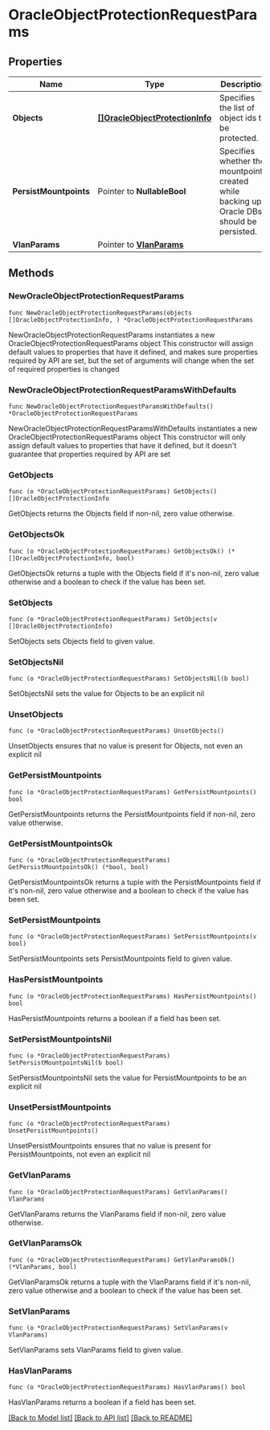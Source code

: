 # OracleObjectProtectionRequestParams

## Properties

Name | Type | Description | Notes
------------ | ------------- | ------------- | -------------
**Objects** | [**[]OracleObjectProtectionInfo**](OracleObjectProtectionInfo.md) | Specifies the list of object ids to be protected. | 
**PersistMountpoints** | Pointer to **NullableBool** | Specifies whether the mountpoints created while backing up Oracle DBs should be persisted. | [optional] 
**VlanParams** | Pointer to [**VlanParams**](VlanParams.md) |  | [optional] 

## Methods

### NewOracleObjectProtectionRequestParams

`func NewOracleObjectProtectionRequestParams(objects []OracleObjectProtectionInfo, ) *OracleObjectProtectionRequestParams`

NewOracleObjectProtectionRequestParams instantiates a new OracleObjectProtectionRequestParams object
This constructor will assign default values to properties that have it defined,
and makes sure properties required by API are set, but the set of arguments
will change when the set of required properties is changed

### NewOracleObjectProtectionRequestParamsWithDefaults

`func NewOracleObjectProtectionRequestParamsWithDefaults() *OracleObjectProtectionRequestParams`

NewOracleObjectProtectionRequestParamsWithDefaults instantiates a new OracleObjectProtectionRequestParams object
This constructor will only assign default values to properties that have it defined,
but it doesn't guarantee that properties required by API are set

### GetObjects

`func (o *OracleObjectProtectionRequestParams) GetObjects() []OracleObjectProtectionInfo`

GetObjects returns the Objects field if non-nil, zero value otherwise.

### GetObjectsOk

`func (o *OracleObjectProtectionRequestParams) GetObjectsOk() (*[]OracleObjectProtectionInfo, bool)`

GetObjectsOk returns a tuple with the Objects field if it's non-nil, zero value otherwise
and a boolean to check if the value has been set.

### SetObjects

`func (o *OracleObjectProtectionRequestParams) SetObjects(v []OracleObjectProtectionInfo)`

SetObjects sets Objects field to given value.


### SetObjectsNil

`func (o *OracleObjectProtectionRequestParams) SetObjectsNil(b bool)`

 SetObjectsNil sets the value for Objects to be an explicit nil

### UnsetObjects
`func (o *OracleObjectProtectionRequestParams) UnsetObjects()`

UnsetObjects ensures that no value is present for Objects, not even an explicit nil
### GetPersistMountpoints

`func (o *OracleObjectProtectionRequestParams) GetPersistMountpoints() bool`

GetPersistMountpoints returns the PersistMountpoints field if non-nil, zero value otherwise.

### GetPersistMountpointsOk

`func (o *OracleObjectProtectionRequestParams) GetPersistMountpointsOk() (*bool, bool)`

GetPersistMountpointsOk returns a tuple with the PersistMountpoints field if it's non-nil, zero value otherwise
and a boolean to check if the value has been set.

### SetPersistMountpoints

`func (o *OracleObjectProtectionRequestParams) SetPersistMountpoints(v bool)`

SetPersistMountpoints sets PersistMountpoints field to given value.

### HasPersistMountpoints

`func (o *OracleObjectProtectionRequestParams) HasPersistMountpoints() bool`

HasPersistMountpoints returns a boolean if a field has been set.

### SetPersistMountpointsNil

`func (o *OracleObjectProtectionRequestParams) SetPersistMountpointsNil(b bool)`

 SetPersistMountpointsNil sets the value for PersistMountpoints to be an explicit nil

### UnsetPersistMountpoints
`func (o *OracleObjectProtectionRequestParams) UnsetPersistMountpoints()`

UnsetPersistMountpoints ensures that no value is present for PersistMountpoints, not even an explicit nil
### GetVlanParams

`func (o *OracleObjectProtectionRequestParams) GetVlanParams() VlanParams`

GetVlanParams returns the VlanParams field if non-nil, zero value otherwise.

### GetVlanParamsOk

`func (o *OracleObjectProtectionRequestParams) GetVlanParamsOk() (*VlanParams, bool)`

GetVlanParamsOk returns a tuple with the VlanParams field if it's non-nil, zero value otherwise
and a boolean to check if the value has been set.

### SetVlanParams

`func (o *OracleObjectProtectionRequestParams) SetVlanParams(v VlanParams)`

SetVlanParams sets VlanParams field to given value.

### HasVlanParams

`func (o *OracleObjectProtectionRequestParams) HasVlanParams() bool`

HasVlanParams returns a boolean if a field has been set.


[[Back to Model list]](../README.md#documentation-for-models) [[Back to API list]](../README.md#documentation-for-api-endpoints) [[Back to README]](../README.md)


